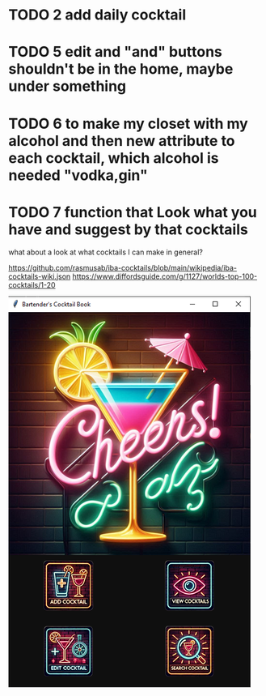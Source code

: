 

# TODO 2 add daily cocktail

# TODO 5 edit and "and" buttons shouldn't be in the home, maybe under something
# TODO 6 to make my closet with my alcohol and then new attribute to each cocktail, which alcohol is needed "vodka,gin"
# TODO 7 function that Look what you have and suggest by that cocktails

what about a look at what cocktails I can make in general?

https://github.com/rasmusab/iba-cocktails/blob/main/wikipedia/iba-cocktails-wiki.json
https://www.diffordsguide.com/g/1127/worlds-top-100-cocktails/1-20

![current look](current.png)

